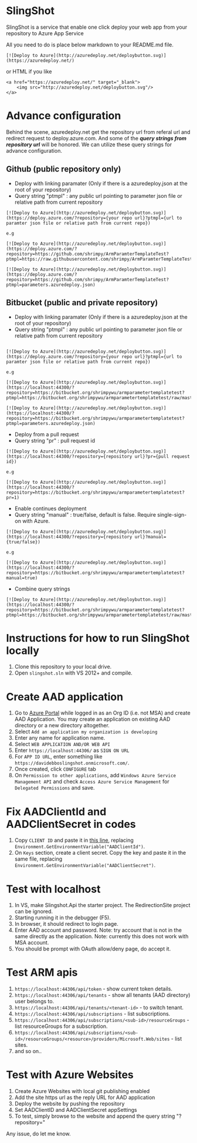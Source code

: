 SlingShot
========
SlingShot is a service that enable one click deploy your web app from your repository to Azure App Service

All you need to do is place below markdown to your README.md file.
````
[![Deploy to Azure](http://azuredeploy.net/deploybutton.svg)](https://azuredeploy.net/)
````
or HTML if you like
````
<a href="https://azuredeploy.net/" target="_blank">
    <img src="http://azuredeploy.net/deploybutton.svg"/>
</a>
````

Advance configuration
============
Behind the scene, azuredeploy.net get the repository url from referal url and redirect request to deploy.azure.com. And some of the ***query strings from repository url*** will be honored. We can utilize these query strings for advance configuration.

Github (public repository only)
------------
 * Deploy with linking paramater (Only if there is a azuredeploy.json at the root of your repository)
  * Query string "ptmpl" : any public url pointing to parameter json file or relative path from current repository

````
[![Deploy to Azure](http://azuredeploy.net/deploybutton.svg)](https://deploy.azure.com/?repository={your repo url}?ptmpl={url to paramter json file or relative path from current repo})

e.g

[![Deploy to Azure](http://azuredeploy.net/deploybutton.svg)](https://deploy.azure.com/?repository=https://github.com/shrimpy/ArmParamterTemplateTest?ptmpl=https://raw.githubusercontent.com/shrimpy/ArmParamterTemplateTest/master/parameters.azuredeploy.json)

[![Deploy to Azure](http://azuredeploy.net/deploybutton.svg)](https://deploy.azure.com/?repository=https://github.com/shrimpy/ArmParamterTemplateTest?ptmpl=parameters.azuredeploy.json)
````

Bitbucket (public and private repository)
------------
 * Deploy with linking paramater (Only if there is a azuredeploy.json at the root of your repository)
  * Query string "ptmpl" : any public url pointing to parameter json file or relative path from current repository

````

[![Deploy to Azure](http://azuredeploy.net/deploybutton.svg)](https://deploy.azure.com/?repository={your repo url}?ptmpl={url to paramter json file or relative path from current repo})

e.g 

[![Deploy to Azure](http://azuredeploy.net/deploybutton.svg)](https://localhost:44300/?repository=https://bitbucket.org/shrimpywu/armparametertemplatetest?ptmpl=https://bitbucket.org/shrimpywu/armparametertemplatetest/raw/master/parameters.azuredeploy.json)

[![Deploy to Azure](http://azuredeploy.net/deploybutton.svg)](https://localhost:44300/?repository=https://bitbucket.org/shrimpywu/armparametertemplatetest?ptmpl=parameters.azuredeploy.json)
````

 * Deploy from a pull request
  * Query string "pr" : pull request id

````
[![Deploy to Azure](http://azuredeploy.net/deploybutton.svg)](https://localhost:44300/?repository={repository url}?pr={pull request id})

e.g

[![Deploy to Azure](http://azuredeploy.net/deploybutton.svg)](https://localhost:44300/?repository=https://bitbucket.org/shrimpywu/armparametertemplatetest?pr=1)
````

 * Enable continues deployment
  * Query string "manual" : true/false, default is false. Require single-sign-on with Azure.

````
[![Deploy to Azure](http://azuredeploy.net/deploybutton.svg)](https://localhost:44300/?repository={repository url}?manual={true/false})

e.g

[![Deploy to Azure](http://azuredeploy.net/deploybutton.svg)](https://localhost:44300/?repository=https://bitbucket.org/shrimpywu/armparametertemplatetest?manual=true)
````

- Combine query strings

````
[![Deploy to Azure](http://azuredeploy.net/deploybutton.svg)](https://localhost:44300/?repository=https://bitbucket.org/shrimpywu/armparametertemplatetest?ptmpl=https://bitbucket.org/shrimpywu/armparametertemplatetest/raw/master/parameters.azuredeploy.json&pr=1)
````

Instructions for how to run SlingShot locally
============
1. Clone this repository to your local drive.
2. Open `slingshot.sln` with VS 2012+ and compile.

Create AAD application
======================
1. Go to [Azure Portal](https://manage.windowsazure.com/) while logged in as an Org ID (i.e. not MSA) and create AAD Application. You may create an application on existing AAD directory or a new directory altogether.
1. Select `Add an application my organization is developing`
1. Enter any name for application name.
1. Select `WEB APPLICATION AND/OR WEB API`
1. Enter `https://localhost:44306/` as `SIGN ON URL` 
1. For `APP ID URL`, enter something like `https://davidebboslingshot.onmicrosoft.com/`.
1. Once created, click `CONFIGURE` tab
1. On `Permission to other applications`, add `Windows Azure Service Management API` and check `Access Azure Service Management` for `Delegated Permissions` and save.

Fix AADClientId and AADClientSecret in codes
============================================
1. Copy `CLIENT ID` and paste it in [this line](https://github.com/suwatch/ARMOAuth/blob/master/Modules/ARMOAuthModule.cs), replacing `Environment.GetEnvironmentVariable("AADClientId")`.
2. On `Keys` section, create a client secret. Copy the key and paste it in the same file, replacing `Environment.GetEnvironmentVariable("AADClientSecret")`.


Test with localhost
===================
1. In VS, make Slingshot.Api the starter project. The RedirectionSite project can be ignored.
1. Starting running it in the debugger (F5).
1. In browser, it should redirect to login page.
1. Enter AAD account and password.
  Note: try account that is not in the same directly as the application.
  Note: currently this does not work with MSA account.
1. You should be prompt with OAuth allow/deny page, do accept it.

Test ARM apis
=============
1. `https://localhost:44306/api/token` - show current token details.
2. `https://localhost:44306/api/tenants` - show all tenants (AAD directory) user belongs to.
3. `https://localhost:44306/api/tenants/<tenant-id>` - to switch tenant.
4. `https://localhost:44306/api/subscriptions` - list subscriptions.
5. `https://localhost:44306/api/subscriptions/<sub-id>/resourceGroups` - list resourceGroups for a subscription.
6. `https://localhost:44306/api/subscriptions/<sub-id>/resourceGroups/<resource>/providers/Microsoft.Web/sites` - list sites.
7. and so on.. 

Test with Azure Websites
========================
1. Create Azure Websites with local git publishing enabled
2. Add the site https url as the reply URL for AAD application
3. Deploy the website by pushing the repository
4. Set AADClientID and AADClientSecret appSettings
5. To test, simply browse to the website and append the query string "?repository=<url of your Git repository>"

Any issue, do let me know.
